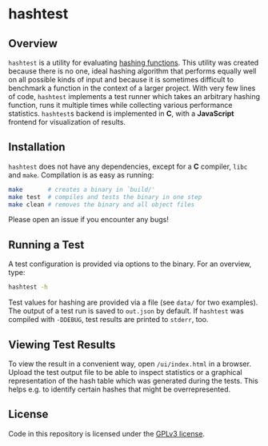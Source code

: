 # hashtest
## Overview
`hashtest` is a utility for evaluating [hashing functions](https://en.wikipedia.org/wiki/Hash_function). This utility was created because there is no one, ideal hashing algorithm that performs equally well on all possible kinds of input and because it is sometimes difficult to benchmark a function in the context of a larger project. With very few lines of code, `hashtest` implements a test runner which takes an arbitrary hashing function, runs it multiple times while collecting various performance statistics. `hashtest`s backend is implemented in **C**, with a **JavaScript** frontend for visualization of results.

## Installation
`hashtest` does not have any dependencies, except for a **C** compiler, `libc` and `make`. Compilation is as easy as running:

```bash
make       # creates a binary in `build/'
make test  # compiles and tests the binary in one step
make clean # removes the binary and all object files
```

Please open an issue if you encounter any bugs!

## Running a Test
A test configuration is provided via options to the binary. For an overview, type:

```bash
hashtest -h
```

Test values for hashing are provided via a file (see `data/` for two examples). The output of a test run is saved to `out.json` by default. If `hashtest` was compiled with `-DDEBUG`, test results are printed to `stderr`, too.

## Viewing Test Results
To view the result in a convenient way, open `/ui/index.html` in a browser. Upload the test output file to be able to inspect statistics or a graphical representation of the hash table which was generated during the tests. This helps e.g. to identify certain hashes that might be overrepresented.

## License
Code in this repository is licensed under the [GPLv3 license](./LICENSE.md).
